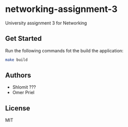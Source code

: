 # networking-assignment-3

University assignment 3 for Networking

## Get Started

Run the following commands fot the build the application:

```bash
make build
```

## Authors

- Shlomit ???
- Omer Priel

## License

MIT

